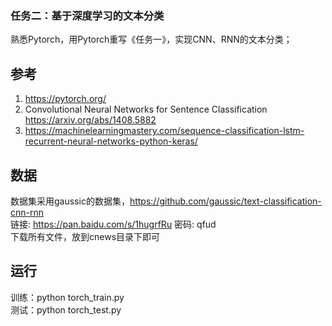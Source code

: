 ### 任务二：基于深度学习的文本分类

熟悉Pytorch，用Pytorch重写《任务一》，实现CNN、RNN的文本分类；

## 参考

   1. https://pytorch.org/
   2. Convolutional Neural Networks for Sentence Classification <https://arxiv.org/abs/1408.5882>
   3. <https://machinelearningmastery.com/sequence-classification-lstm-recurrent-neural-networks-python-keras/>
 
## 数据

数据集采用gaussic的数据集，https://github.com/gaussic/text-classification-cnn-rnn<br />
链接: https://pan.baidu.com/s/1hugrfRu 密码: qfud<br />
下载所有文件，放到cnews目录下即可<br />

## 运行

训练：python torch_train.py<br />
测试：python torch_test.py <br />

